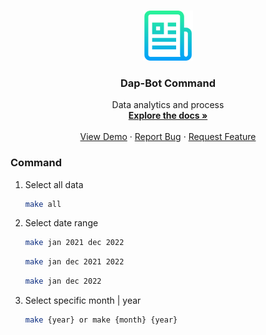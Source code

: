 <!-- PROJECT LOGO -->
<br />
<p align="center">
  <a href="https://github.com/othneildrew/Best-README-Template">
    <img src="logo.png" alt="Logo" width="80" height="80">
  </a>

  <h3 align="center">Dap-Bot Command</h3>

  <p align="center">
    Data analytics and process
    <br />
    <a href="https://github.com/d3dmenu/DAP/blob/main/README.md"><strong>Explore the docs »</strong></a>
    <br />
    <br />
    <a href="https://github.com/d3dmenu/DAP/blob/main/README.md">View Demo</a>
    ·
    <a href="https://github.com/d3dmenu/DAP/blob/main/README.md">Report Bug</a>
    ·
    <a href="https://github.com/d3dmenu/DAP/blob/main/README.md">Request Feature</a>
  </p>
</p>

### Command

1. Select all data
   ```sh
   make all
   ```
2. Select date range
   ```sh
   make jan 2021 dec 2022
   ```
   ```sh
   make jan dec 2021 2022
   ```
   ```sh
   make jan dec 2022
   ```
3. Select specific month | year
   ```sh
   make {year} or make {month} {year}
   ```
